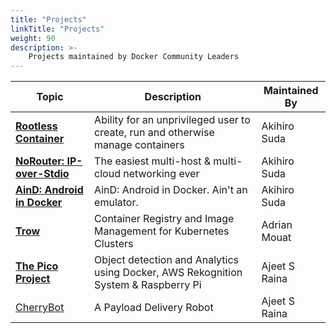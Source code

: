 ```yaml
---
title: "Projects"
linkTitle: "Projects"
weight: 90
description: >-
    Projects maintained by Docker Community Leaders
---
```


| Topic     | Description        |  Maintained By |
|-----------|-----------------|-----------------|
| [**Rootless Container**](https://rootlesscontaine.rs/) | Ability for an unprivileged user to create, run and otherwise manage containers | Akihiro Suda |
| [**NoRouter: IP-over-Stdio**](https://github.com/norouter/norouter ) | The easiest multi-host & multi-cloud networking ever | Akihiro Suda  |
| [**AinD: Android in Docker**](https://github.com/aind-containers/aind ) | AinD: Android in Docker. Ain't an emulator. | Akihiro Suda |
| [**Trow**](https://github.com/containersolutions/trow) | Container Registry and Image Management for Kubernetes Clusters | Adrian Mouat |
| [**The Pico Project**](https://github.com/collabnix/pico)   | Object detection and Analytics using Docker, AWS Rekognition System & Raspberry Pi       | Ajeet S Raina |
| [CherryBot](https://github.com/ajeetraina/cherrybot) | A Payload Delivery Robot | Ajeet S Raina |


